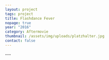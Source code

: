 ```yaml
---
layout: project
tags: project
title: Flashdance Fever
nopage: true
year: "2016"
category: Aftermovie
thumbnail: /assets/img/uploads/platzhalter.jpg
contact: false
---
```


\---
